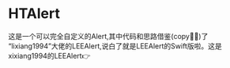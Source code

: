 # HTAlert
这是一个可以完全自定义的Alert,其中代码和思路借鉴(copy🤦‍♀️)了 “lixiang1994”大佬的LEEAlert,说白了就是LEEAlert的Swift版啦。这是xixiang1994的LEEAlert👉
